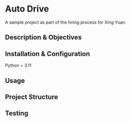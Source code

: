 # Auto Drive
A sample project as part of the hiring process for Xing Yuan.

## Description \& Objectives

## Installation \& Configuration
Python = 3.11


## Usage

## Project Structure

## Testing